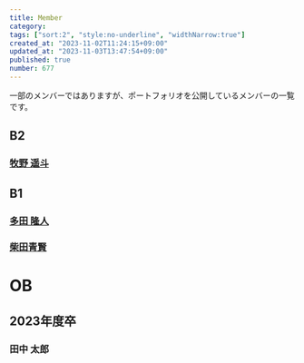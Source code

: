 ```yaml
---
title: Member
category:
tags: ["sort:2", "style:no-underline", "widthNarrow:true"]
created_at: "2023-11-02T11:24:15+09:00"
updated_at: "2023-11-03T13:47:54+09:00"
published: true
number: 677
---
```


一部のメンバーではありますが、ポートフォリオを公開しているメンバーの一覧です。

## B2

### [牧野 遥斗](https://www.harutiro.net)

## B1

### [多田 隆人](https://satooru.me/)

### [柴田青賢](https://kanakanho.vercel.app/)

# OB
## 2023年度卒
### 田中 太郎

